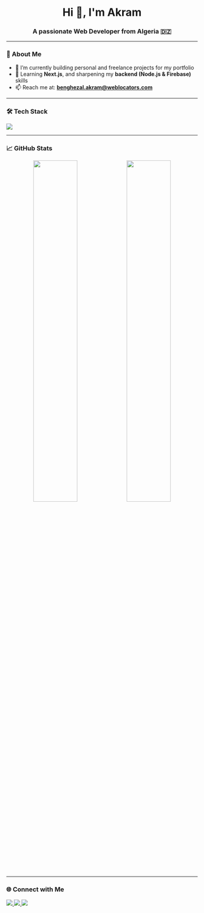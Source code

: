 <h1 align="center">Hi 👋, I'm Akram</h1>
<h3 align="center">A passionate Web Developer from Algeria 🇩🇿</h3>

---

### 🚀 About Me

- 🔭 I’m currently building personal and freelance projects for my portfolio  
- 🌱 Learning **Next.js**, and sharpening my **backend (Node.js & Firebase)** skills  
- 📫 Reach me at: **benghezal.akram@weblocators.com**  

---

### 🛠️ Tech Stack

<p align="left">
  <img src="https://skillicons.dev/icons?i=html,css,js,ts,react,nextjs,nodejs,express,mongodb,firebase,tailwind,git,github,vscode" />
</p>

---

### 📈 GitHub Stats

<p align="center">
  <img src="https://github-readme-stats.vercel.app/api?username=akrambgh1&show_icons=true&theme=tokyonight" width="48%" />
  <img src="https://github-readme-streak-stats.herokuapp.com/?user=akrambgh1&theme=tokyonight" width="48%" />
</p>

---

### 🌐 Connect with Me

<p align="left">
  <a href="https://www.linkedin.com/in/YOUR_LINKEDIN" target="_blank">
    <img src="https://img.shields.io/badge/LinkedIn-%230077B5.svg?style=flat&logo=linkedin&logoColor=white" />
  </a>
  <a href="https://dev.to/YOUR_DEVTO" target="_blank">
    <img src="https://img.shields.io/badge/Dev.to-000000?style=flat&logo=dev.to&logoColor=white" />
  </a>
  <a href="mailto:benghezal.akram@weblocators.com">
    <img src="https://img.shields.io/badge/Email-D14836?style=flat&logo=gmail&logoColor=white" />
  </a>
</p>
